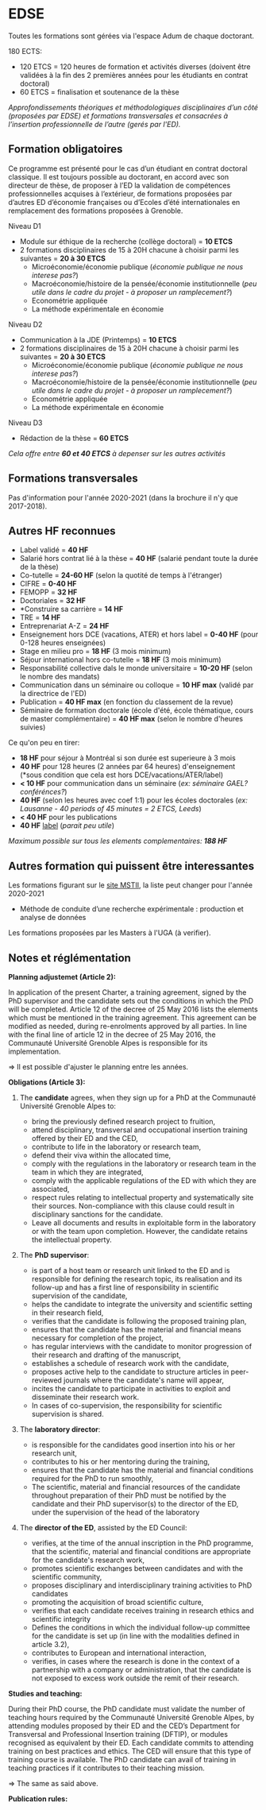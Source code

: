 # EDSE 

Toutes les formations sont gérées via l'espace Adum de chaque doctorant.

180 ECTS: 

- 120 ETCS = 120 heures de formation et activités diverses (doivent être validées à la fin des 2 premières années pour
les étudiants en contrat doctoral)
- 60 ETCS = finalisation et soutenance de la thèse 

*Approfondissements théoriques et méthodologiques disciplinaires d’un côté (proposées par EDSE) et formations transversales et consacrées à l’insertion professionnelle de l’autre (gerés par l'ED).*

## Formation obligatoires 

Ce programme est présenté pour le cas d’un étudiant en contrat doctoral classique. 
Il est toujours possible au doctorant, en accord avec son directeur de thèse, de proposer à l’ED la validation de compétences professionnelles acquises à l’extérieur, de formations proposées par d’autres ED d’économie françaises ou d’Ecoles d’été internationales en remplacement des formations proposées à Grenoble. 

Niveau D1

- Module sur éthique de la recherche (collège doctoral) = **10 ETCS**
- 2 formations disciplinaires de 15 à 20H chacune à choisir parmi les suivantes = **20 à 30 ETCS**
    * Microéconomie/économie publique (*économie publique ne nous interese pas?*)
    * Macroéconomie/histoire de la pensée/économie institutionnelle (*peu utile dans le cadre du projet - à proposer un ramplecement?*)
    * Econométrie appliquée
    * La méthode expérimentale en économie

Niveau D2

- Communication à la JDE (Printemps) = **10 ETCS**
- 2 formations disciplinaires de 15 à 20H chacune à choisir parmi les suivantes = **20 à 30 ETCS**
    * Microéconomie/économie publique (*économie publique ne nous interese pas?*)
    * Macroéconomie/histoire de la pensée/économie institutionnelle (*peu utile dans le cadre du projet - à proposer un ramplecement?*)
    * Econométrie appliquée
    * La méthode expérimentale en économie

Niveau D3 

- Rédaction de la thèse = **60 ETCS**

*Cela offre entre **60 et 40 ETCS** à depenser sur les autres activités*

## Formations transversales 

Pas d'information pour l'année 2020-2021 (dans la brochure il n'y que 2017-2018).

## Autres HF reconnues 

- Label validé = **40 HF**
- Salarié hors contrat lié à la thèse = **40 HF** (salarié pendant toute la durée de la thèse)
- Co-tutelle = **24-60 HF** (selon la quotité de temps à l'étranger)
- CIFRE = **0-40 HF** 
- FEMOPP = **32 HF**
- Doctoriales = **32 HF** 
- *Construire sa carrière = **14 HF**
- TRE = **14 HF**
- Entreprenariat A-Z = **24 HF**
- Enseignement hors DCE (vacations, ATER) et hors label = **0-40 HF** (pour 0-128 heures enseignées)
- Stage en milieu pro = **18 HF** (3 mois minimum)
- Séjour international hors co-tutelle = **18 HF** (3 mois minimum)
- Responsabilité collective dals le monde universitaire = **10-20 HF** (selon le nombre des mandats)
- Communication dans un séminaire ou colloque = **10 HF max** (validé par la directrice de l'ED)
- Publication = **40 HF max** (en fonction du classement de la revue)
- Séminaire de formation doctorale (école d'été, école thématique, cours de master complémentaire) = **40 HF max** (selon le nombre d'heures suivies)

Ce qu'on peu en tirer: 

- **18 HF** pour séjour à Montréal si son durée est superieure à 3 mois
- **40 HF** pour 128 heures (2 années par 64 heures) d'enseignement (*sous condition que cela est hors DCE/vacations/ATER/label)
- **< 10 HF** pour communication dans un séminaire (*ex: séminaire GAEL? conférénces?*) 
- **40 HF** (selon les heures avec coef 1:1) pour les écoles doctorales (*ex: Lausanne - 40 periods of 45 minutes = 2 ETCS, Leeds*)
- **< 40 HF** pour les publications 
- **40 HF** [label](https://doctorat.univ-grenoble-alpes.fr/fr/pendant-la-these/la-formation-durant-la-these/parcours-labels/plans-de-formation-des-labels/le-plan-de-formation-du-label-rei-577296.htm?RH=GUCEDFR_ESPLAB) (*parait peu utile*)

*Maximum possible sur tous les elements complementaires: **188 HF***

## Autres formation qui puissent être interessantes 

Les formations figurant sur le [site MSTII](https://www.adum.fr/as/ed/page.pl?site=edmstii&page=modules), la liste peut changer pour l'année 2020-2021

- Méthode de conduite d’une recherche expérimentale : production et analyse de données

Les formations proposées par les Masters à l'UGA (à verifier).

## Notes et réglémentation 

**Planning adjustemet (Article 2):**

In application of the present Charter, a training agreement, signed by the PhD supervisor and the candidate sets out the conditions in which the PhD will be completed. 
Article 12 of the decree of 25 May 2016 lists the elements which must be mentioned in the training agreement.
This agreement can be modified as needed, during re-enrolments approved by all parties. 
In line with the final line of article 12 in the decree of 25 May 2016, the Communauté Université Grenoble Alpes is responsible for its implementation. 

=> Il est possible d'ajuster le planning entre les années.

**Obligations (Article 3):**

1. The **candidate** agrees, when they sign up for a PhD at the Communauté Université Grenoble Alpes to:
    -	bring the previously defined research project to fruition,
    -	attend disciplinary, transversal and occupational insertion training offered by their ED and the CED,
    -	contribute to life in the laboratory or research team,
    -	defend their viva within the allocated time,
    -	comply with the regulations in the laboratory or research team in the team in which they are integrated,
    -	comply with the applicable regulations of the ED with which they are associated,
    -	respect rules relating to intellectual property and systematically site their sources. Non-compliance with this clause could result in disciplinary sanctions for the candidate.
    -	Leave all documents and results in exploitable form in the laboratory or with the team upon completion. However, the candidate retains the intellectual property.

2. The **PhD supervisor**:
    -	is part of a host team or research unit linked to the ED and is responsible for defining the research topic, its realisation and its follow-up and has a first line of responsibility in scientific supervision of the candidate,
    -	helps the candidate to integrate the university and scientific setting in their research field,
    -	verifies that the candidate is following the proposed training plan,
    -	ensures that the candidate has the material and financial means necessary for completion of the project,
    -	has regular interviews with the candidate to monitor progression of their research and drafting of the manuscript,
    -	establishes a schedule of research work with the candidate,
    -	proposes active help to the candidate to structure articles in peer-reviewed journals where the candidate's name will appear,
    -	incites the candidate to participate in activities to exploit and disseminate their research work.
    -	In cases of co-supervision, the responsibility for scientific supervision is shared.

3. The **laboratory director**: 
    -	is responsible for the candidates good insertion into his or her research unit,
    -	contributes to his or her mentoring during the training,
    -	ensures that the candidate has the material and financial conditions required for the PhD to run smoothly,
    -	The scientific, material and financial resources of the candidate throughout preparation of their PhD must be notified by the candidate and their PhD supervisor(s) to the director of the ED, under the supervision of the head of the laboratory

4. The **director of the ED**, assisted by the ED Council:
    -	verifies, at the time of the annual inscription in the PhD programme, that the scientific, material and financial conditions are appropriate for the candidate's research work,
    -	promotes scientific exchanges between candidates and with the scientific community,
    -	proposes disciplinary and interdisciplinary training activities to PhD candidates
    -	promoting the acquisition of broad scientific culture,
    -	verifies that each candidate receives training in research ethics and scientific integrity
    -	Defines the conditions in which the individual follow-up committee for the candidate is set up (in line with the modalities defined in article 3.2),
    -	contributes to European and international interaction,
    -	verifies, in cases where the research is done in the context of a partnership with a company or administration, that the candidate is not exposed to excess work outside the remit of their research.

**Studies and teaching:**

During their PhD course, the PhD candidate must validate the number of teaching hours required by the Communauté Université Grenoble Alpes, by attending modules proposed by their ED and the CED’s Department for Transversal and Professional Insertion training (DFTIP), or modules recognised as equivalent by their ED.
Each candidate commits to attending training on best practices and ethics. 
The CED will ensure that this type of training course is available. 
The PhD candidate can avail of training in teaching practices if it contributes to their teaching mission.

=> The same as said above. 

**Publication rules:**